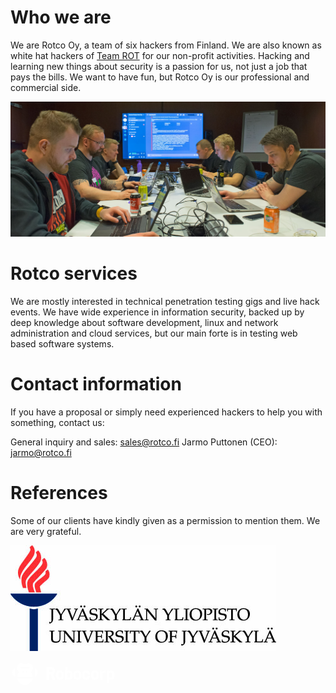# Who we are

We are Rotco Oy, a team of six hackers from Finland. We are also known as white hat hackers of [Team ROT](https://www.rot.fi) for our non-profit activities. Hacking and learning new things about security is a passion for us, not just a job that pays the bills. We want to have fun, but Rotco Oy is our professional and commercial side.

![Rotco team](./rotco.jpg)


# Rotco services 

We are mostly interested in technical penetration testing gigs and live hack events. We have wide experience in information security, backed up by deep knowledge about software development, linux and network administration and cloud services, but our main forte is in testing web based software systems.

# Contact information

If you have a proposal or simply need experienced hackers to help you with something, contact us:

General inquiry and sales: sales@rotco.fi
Jarmo Puttonen (CEO): jarmo@rotco.fi


# References

Some of our clients have kindly given as a permission to mention them. We are very grateful.

![University of Jyväskylä](./jyu-vaaka-kaksikielinen.jpg)
 
<svg width="334" height="80" fill="none" xmlns="http://www.w3.org/2000/svg"><path d="M61.798 16.706h3.705a2.205 2.205 0 002.196-2.347c-.08-1.163-1.098-2.044-2.268-2.044h-3.633a.305.305 0 00-.304.303v3.785c0 .166.138.303.304.303zm6.406 3.243a.237.237 0 00-.08.282l3.576 8.422a.226.226 0 01-.21.318h-3.726a.463.463 0 01-.426-.29L64.21 20.94a.463.463 0 00-.426-.289l-2-.007a.305.305 0 00-.304.303v7.721a.305.305 0 01-.303.304h-3.323a.305.305 0 01-.303-.304V8.682c0-.166.137-.304.303-.304h7.642c3.308 0 6.052 2.622 6.132 5.93.058 2.29-.845 3.886-3.041 5.374-.104.075-.19.134-.258.18l-.125.087zm10.625 5.706c1.437 0 2.253-.592 2.434-1.762.18-1.192.18-3.294 0-4.492-.18-1.17-.997-1.763-2.434-1.763-1.488 0-2.21.527-2.405 1.762-.18 1.192-.18 3.294 0 4.493.166 1.185.953 1.762 2.405 1.762zm-6.046-6.226c.42-3.351 2.73-5.431 6.046-5.431 3.33 0 5.663 2.08 6.074 5.431.152 1.185.152 3.25 0 4.435-.419 3.352-2.73 5.432-6.045 5.432-3.337 0-5.663-2.08-6.075-5.432-.151-1.184-.151-3.257 0-4.435zm22.832 4.457c-.066 1.148-.99 1.892-2.348 1.892-1.408 0-2.275-.686-2.376-1.892-.087-1.192-.087-3.287 0-4.478.065-.867.534-1.893 2.376-1.893 1.358 0 2.275.744 2.348 1.893.086 1.191.086 3.286 0 4.478zm-1.9-9.888c-1.264 0-1.9.296-2.492.816-.115.108-.303.022-.303-.137V8.682a.305.305 0 00-.304-.304H87.59a.305.305 0 00-.303.304v19.985c0 .166.137.304.303.304h1.993a.459.459 0 00.369-.18l.737-.976c.072-.101.224-.094.296 0 .534.737 1.293 1.48 2.737 1.48 2.969 0 5.294-2.282 5.54-5.424.087-1.184.087-3.257 0-4.442-.253-3.149-2.579-5.431-5.547-5.431zm66.528 11.78c1.358 0 2.283-.744 2.348-1.892.094-1.192.094-3.287 0-4.478-.072-1.149-.99-1.893-2.348-1.893-1.408 0-2.275.694-2.376 1.893-.087 1.191-.087 3.286 0 4.478.072.867.535 1.892 2.376 1.892zm.448-11.78c2.969 0 5.302 2.282 5.54 5.424.087 1.185.087 3.265 0 4.45-.246 3.141-2.571 5.424-5.54 5.424-1.264 0-1.907-.296-2.492-.824-.115-.108-.303-.021-.303.138v5.836a.305.305 0 01-.303.303h-3.027a.305.305 0 01-.303-.303v-19.82c0-.166.137-.303.303-.303h1.994c.144 0 .282.065.368.18l.73.976c.079.1.224.1.296 0 .534-.737 1.293-1.481 2.737-1.481zm-51.137 9.895c-.18 1.17-.996 1.762-2.434 1.762-1.451 0-2.239-.577-2.405-1.762-.18-1.199-.18-3.3 0-4.492.195-1.236.917-1.763 2.405-1.763 1.438 0 2.254.592 2.434 1.762.181 1.2.181 3.301 0 4.493zm-2.434-9.895c-3.315 0-5.626 2.08-6.045 5.431-.152 1.178-.152 3.25 0 4.435.412 3.352 2.745 5.432 6.074 5.432 3.315 0 5.627-2.08 6.046-5.432.151-1.184.151-3.25 0-4.435-.419-3.351-2.745-5.431-6.075-5.431zm7.938 5.431c.419-3.351 2.745-5.431 6.074-5.431 3.503 0 5.952 2.347 5.945 5.735v.173a.306.306 0 01-.304.303h-2.867a.3.3 0 01-.303-.274c0-.014-.002-.027-.004-.042a.41.41 0 01-.004-.052c-.086-1.43-.946-2.188-2.492-2.188-1.502 0-2.246.541-2.405 1.762-.151 1.192-.151 3.294 0 4.485.138 1.178.954 1.77 2.434 1.77 1.503 0 2.239-.657 2.463-2.181l.022-.123a.304.304 0 01.303-.26h2.861c.166 0 .303.137.303.303v.174c0 3.748-2.99 5.713-5.952 5.713-3.337 0-5.662-2.08-6.074-5.432-.152-1.184-.152-3.257 0-4.435zm22.261 4.464c-.181 1.17-.997 1.762-2.435 1.762-1.451 0-2.239-.577-2.405-1.762-.18-1.199-.18-3.3 0-4.492.195-1.236.918-1.763 2.405-1.763 1.438 0 2.254.592 2.435 1.762.18 1.2.18 3.301 0 4.493zm-2.435-9.895c-3.315 0-5.626 2.08-6.045 5.431-.152 1.178-.152 3.25 0 4.435.412 3.352 2.745 5.432 6.074 5.432 3.316 0 5.627-2.08 6.046-5.432.151-1.184.151-3.25 0-4.435-.419-3.351-2.745-5.431-6.075-5.431zm16.028.332h1.184c.174 0 .311.137.304.303v2.73a.306.306 0 01-.304.304h-1.213c-2.492 0-3.98 1.387-3.98 3.713v7.295a.305.305 0 01-.303.303h-3.027a.305.305 0 01-.303-.303V14.64c0-.166.137-.304.303-.304h1.784c.195 0 .369.123.434.31l.57 1.684c.044.13.21.166.304.072.274-.282.751-.751.996-.946.593-.477 1.402-1.127 3.251-1.127zM16.988 10.904h12.279c.671 0 1.206-.541 1.213-1.206 0-.664-.542-1.206-1.206-1.206H16.988c-.665 0-1.206.542-1.206 1.206 0 .665.541 1.206 1.206 1.206zm7.056 5.483a1.436 1.436 0 102.875 0 1.436 1.436 0 10-2.875 0zm-4.701 0a1.436 1.436 0 102.874 0 1.437 1.437 0 10-2.874 0zm16.612-7.274a7.235 7.235 0 01-3.301 6.97.456.456 0 00-.108.694 12.332 12.332 0 012.925 7.02.454.454 0 01-.455.506H11.239a.466.466 0 01-.455-.506 12.34 12.34 0 012.932-7.02.45.45 0 00-.108-.687 7.229 7.229 0 01-3.214-7.548 7.112 7.112 0 016.002-5.713 7.266 7.266 0 014.095.57 6.312 6.312 0 005.273 0 7.242 7.242 0 014.124-.57c3.163.47 5.698 3.106 6.067 6.284zM11.383 26.47h23.488c.29 0 .506.26.455.549-1.032 5.8-6.096 10.212-12.199 10.212s-11.166-4.405-12.199-10.213a.464.464 0 01.455-.549zM6.667 10.86c-2.297.939-3.922 3.178-3.922 5.807v1.033c0 2.63 1.632 4.861 3.922 5.807a.46.46 0 00.635-.426V11.287a.462.462 0 00-.635-.426zm32.285.426a.46.46 0 01.636-.426c2.297.946 3.922 3.178 3.922 5.807v1.033c0 2.63-1.625 4.868-3.922 5.807a.462.462 0 01-.636-.426V11.287z" fill="#fff"></path></svg>

